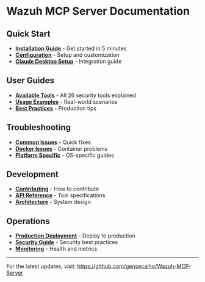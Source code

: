 # Wazuh MCP Server Documentation

## Quick Start

- **[Installation Guide](installation.md)** - Get started in 5 minutes
- **[Configuration](configuration.md)** - Setup and customization
- **[Claude Desktop Setup](claude-desktop-setup.md)** - Integration guide

## User Guides

- **[Available Tools](tools.md)** - All 26 security tools explained
- **[Usage Examples](examples.md)** - Real-world scenarios
- **[Best Practices](best-practices.md)** - Production tips

## Troubleshooting

- **[Common Issues](troubleshooting/common-issues.md)** - Quick fixes
- **[Docker Issues](troubleshooting/docker-troubleshooting.md)** - Container problems
- **[Platform Specific](troubleshooting/)** - OS-specific guides

## Development

- **[Contributing](development/CONTRIBUTING.md)** - How to contribute
- **[API Reference](api-reference.md)** - Tool specifications
- **[Architecture](architecture.md)** - System design

## Operations

- **[Production Deployment](operations/production.md)** - Deploy to production
- **[Security Guide](security/README.md)** - Security best practices
- **[Monitoring](operations/monitoring.md)** - Health and metrics

---

For the latest updates, visit: https://github.com/gensecaihq/Wazuh-MCP-Server